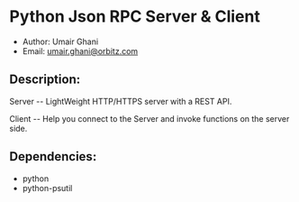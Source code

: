 # Python Json RPC Server & Client

* Author: Umair Ghani
* Email: umair.ghani@orbitz.com

## Description:

Server -- LightWeight HTTP/HTTPS server with a REST API.

Client -- Help you connect to the Server and invoke functions on the server side.

## Dependencies:

* python
* python-psutil
